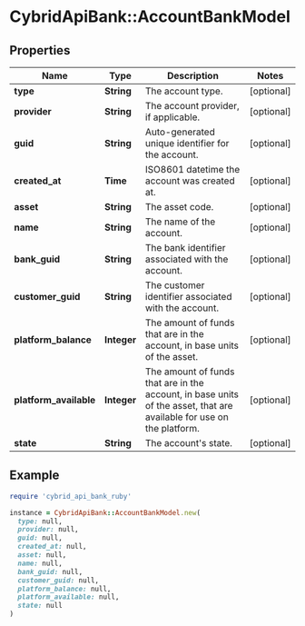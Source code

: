 # CybridApiBank::AccountBankModel

## Properties

| Name | Type | Description | Notes |
| ---- | ---- | ----------- | ----- |
| **type** | **String** | The account type. | [optional] |
| **provider** | **String** | The account provider, if applicable. | [optional] |
| **guid** | **String** | Auto-generated unique identifier for the account. | [optional] |
| **created_at** | **Time** | ISO8601 datetime the account was created at. | [optional] |
| **asset** | **String** | The asset code. | [optional] |
| **name** | **String** | The name of the account. | [optional] |
| **bank_guid** | **String** | The bank identifier associated with the account. | [optional] |
| **customer_guid** | **String** | The customer identifier associated with the account. | [optional] |
| **platform_balance** | **Integer** | The amount of funds that are in the account, in base units of the asset. | [optional] |
| **platform_available** | **Integer** | The amount of funds that are in the account, in base units of the asset, that are available for use on the platform. | [optional] |
| **state** | **String** | The account&#39;s state. | [optional] |

## Example

```ruby
require 'cybrid_api_bank_ruby'

instance = CybridApiBank::AccountBankModel.new(
  type: null,
  provider: null,
  guid: null,
  created_at: null,
  asset: null,
  name: null,
  bank_guid: null,
  customer_guid: null,
  platform_balance: null,
  platform_available: null,
  state: null
)
```

